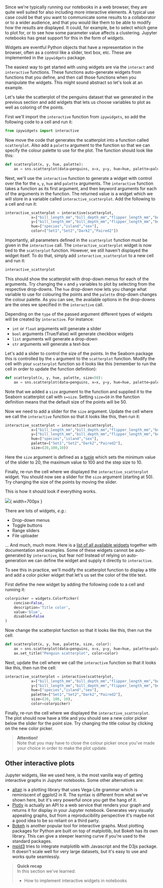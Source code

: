Since we're typically running our notebooks in a web browser, they are quite
well suited for also including more interactive elements. A typical use case
could be that you want to communicate some results to a collaborator or to
a wider audience, and that you would like them to be able to modify how the
results are displayed. It could, for example, be to select which gene to plot
for, or to see how some parameter value affects a clustering. Jupyter notebooks
has great support for this in the form of *widgets*.

Widgets are eventful Python objects that have a representation in the browser,
often as a control like a slider, text box, etc. These are implemented in the
`ipywidgets` package.

The easiest way to get started with using widgets are via the `interact` and
`interactive` functions. These functions auto-generate widgets from functions
that you define, and then call those functions when you manipulate the widgets.
This might sound abstract so let's look at an example.

Let's take the scatterplot of the penguins dataset that we generated in the
previous section and add widgets that lets us choose variables to plot as well
as coloring of the points.

First we'll import the `interactive` function from `ipywidgets`, so add the
following code to a cell and run it:

```python
from ipywidgets import interactive
```

Now move the code that generates the scatterplot into a function called
`scatterplot`. Also add a `palette` argument to the function so that we can
specify the colour palette to use for the plot. The function should look like this:

```python
def scatterplot(x, y, hue, palette):
    ax = sns.scatterplot(data=penguins, x=x, y=y, hue=hue, palette=palette)
```

Next, we'll use the `interactive` function to generate a widget with control
over the  for the `x`, `y`, `hue` and `palette` arguments. The `interactive`
function takes a function as its first argument, and then keyword arguments for
each of the arguments in the function. The returned value is a widget which we
will store in a variable called `interactive_scatterplot`. Add the following to
a cell and run it:

```python
interactive_scatterplot = interactive(scatterplot, 
            x=["bill_length_mm","bill_depth_mm","flipper_length_mm","body_mass_g"], 
            y=["bill_length_mm","bill_depth_mm","flipper_length_mm","body_mass_g"],
            hue=["species","island","sex"],
            color=["Set1","Set2","Dark2","Paired2"])
```

Importantly, all parameters defined in the `scatterplot` function must be given
in the `interactive` call. The `interactive_scatterplot` widget is now tied to
the `scatterplot` function. However, we still haven't displayed the widget
itself. To do that, simply add `interactive_scatterplot` to a new cell and run it:

```python
interactive_scatterplot
```

This should show the scatterplot with drop-down menus for each of the arguments.
Try changing the `x` and `y` variables to plot by selecting from the respective
drop-downs. The `hue` drop-down now lets you change what variable to use for
colouring the points and the `palette` drop-down changes the colour palette. As
you can see, the available options in the drop-downs are the ones we specified
in the `interactive` call.

Depending on the `type` of the passed argument different types of
widgets will be created by `interactive`. For instance:

- `int` or `float` arguments will generate a slider
- `bool` arguments (True/False) will generate checkbox widgets
- `list` arguments will generate a drop-down
- `str` arguments will generate a text-box

Let's add a slider to control the size of the points. In the Seaborn package
this is controlled by the `s` argument to the `scatterplot` function. Modify the
cell with your `scatterplot` function so it looks like this (remember to run the
cell in order to update the function definition):

```python
def scatterplot(x, y, hue, palette, size=50):
    ax = sns.scatterplot(data=penguins, x=x, y=y, hue=hue, palette=palette, s=size)
```

Note that we added a `size` argument to the function and supplied it to the
Seaborn scatterplot call with `s=size`. Setting `size=50` in the function
definition means that the default size of the points will be 50.

Now we need to add a slider for the `size` argument. Update the cell where we
call the `interactive` function so that it looks like this, then run it:

```python
interactive_scatterplot = interactive(scatterplot, 
            x=["bill_length_mm","bill_depth_mm","flipper_length_mm","body_mass_g"], 
            y=["bill_length_mm","bill_depth_mm","flipper_length_mm","body_mass_g"],
            hue=["species","island","sex"],
            palette=["Set1","Set2","Dark2","Paired2"],
            size=(20,100,10))
```

Here the `size` argument is defined as a
[tuple](https://docs.python.org/3/library/stdtypes.html#tuple) which sets the
minimum value of the slider to 20, the maximum value to 100 and the step size to
10. 

Finally, re-run the cell where we displayed the `interactive_scatterplot`
widget. You should now see a slider for the `size` argument (starting at 50).
Try changing the size of the points by moving the slider.

This is how it should look if everything works.

![](images/jupyter_widget.png){ width=700px }

There are lots of widgets, _e.g._:

- Drop-down menus
- Toggle buttons
- Range sliders
- File uploader

... And much, much more. Here is a [list of all available widgets](
https://ipywidgets.readthedocs.io/en/latest/examples/Widget%20List.html)
together with documentation and examples. Some of these widgets cannot be
auto-generated by `interactive`, but fear not! Instead of relying on
auto-generation we can define the widget and supply it directly to `interactive`.

To see this in practice, we'll modify the scatterplot function to display a
title and add a color picker widget that let's us set the color of the title
text.

First define the new widget by adding the following code to a cell and running
it:

```python
colorpicker = widgets.ColorPicker(
    concise=False,
    description='Title color',
    value='blue',
    disabled=False
)
```

Now change the scatterplot function so that it looks like this, then run the
cell:

```python
def scatterplot(x, y, hue, palette, size, color):
    ax = sns.scatterplot(data=penguins, x=x, y=y, hue=hue, palette=palette, s=size)
    ax.set_title("Penguin scatterplot", color=color)
```

Next, update the cell where we call the `interactive` function so that it looks
like this, then run the cell:

```python 
interactive_scatterplot = interactive(scatterplot, 
            x=["bill_length_mm","bill_depth_mm","flipper_length_mm","body_mass_g"], 
            y=["bill_length_mm","bill_depth_mm","flipper_length_mm","body_mass_g"],
            hue=["species","island","sex"],
            palette=["Set1","Set2","Dark2","Paired2"],
            size=(20, 100, 10),
            color=colorpicker)
```

Finally, re-run the cell where we displayed the `interactive_scatterplot`. The
plot should now have a title and you should see a new color picker below the
slider for the point size. Try changing the title colour by clicking on the new 
color picker. 

> **Attention!** <br>
> Note that you may have to close the colour picker once you've made your
> choice in order to make the plot update.

## Other interactive plots

Jupyter widgets, like we used here, is the most vanilla way of getting
interactive graphs in Jupyter notebooks. Some other alternatives are:

* [altair](https://altair-viz.github.io/) is a plotting library that uses
  Vega-Lite grammar which is reminiscent of ggplot2 in R. The syntax is
  different from what we've shown here, but it's very powerful once you get the
  hang of it.
* [Plotly](https://plot.ly/python/ipython-notebook-tutorial) is actually an
  API to a web service that renders your graph and returns it for display in
  your Jupyter notebook. Generates very visually appealing graphs, but from
  a reproducibility perspective it's maybe not a good idea to be so reliant on
  a third party.
* [Bokeh](https://bokeh.pydata.org/en/latest/docs/user_guide/notebook.html#userguide-notebook)
  is another popular tool for interactive graphs. Most plotting packages for
  Python are built on top of matplotlib, but Bokeh has its own library. This
  can give a steeper learning curve if you're used to the standard packages.
* [mpld3](http://mpld3.github.io) tries to integrate matplotlib with
  Javascript and the D3js package. It doesn't scale well for very large
  datasets, but it's easy to use and works quite seamlessly.

> **Quick recap** <br>
> In this section we've learned:
>
> - How to implement interactive widgets in notebooks
